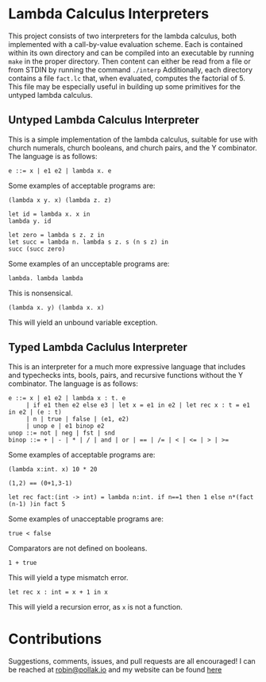 # Lambda Calculus Interpreters
This project consists of two interpreters for the lambda calculus, both implemented with a call-by-value evaluation
scheme. Each is contained within its own directory and can be compiled into an executable by running `make` in the proper
directory. Then content can either be read from a file or from STDIN by running the command `./interp` Additionally, each
directory contains a file `fact.lc` that, when evaluated, computes the factorial of 5. This file may be especially useful
in building up some primitives for the untyped lambda calculus.
## Untyped Lambda Calculus Interpreter
This is a simple implementation of the lambda calculus, suitable for use with church numerals, church booleans, and church pairs, and the Y combinator. The language is as follows:
```
e ::= x | e1 e2 | lambda x. e
```
Some examples of acceptable programs are:
```
(lambda x y. x) (lambda z. z)
```
```
let id = lambda x. x in
lambda y. id
```
```
let zero = lambda s z. z in
let succ = lambda n. lambda s z. s (n s z) in
succ (succ zero)
```
Some examples of an uncceptable programs are:
```
lambda. lambda lambda
```
This is nonsensical.
```
(lambda x. y) (lambda x. x)
```
This will yield an unbound variable exception.
## Typed Lambda Caclulus Interpreter
This is an interpreter for a much more expressive language that includes and typechecks ints, bools, pairs, and recursive
functions without the Y combinator. The language is as follows:
```
e ::= x | e1 e2 | lambda x : t. e
     | if e1 then e2 else e3 | let x = e1 in e2 | let rec x : t = e1 in e2 | (e : t)
     | n | true | false | (e1, e2)
     | unop e | e1 binop e2
unop ::= not | neg | fst | snd
binop ::= + | - | * | / | and | or | == | /= | < | <= | > | >=
```
Some examples of acceptable programs are:
```
(lambda x:int. x) 10 * 20
```
```
(1,2) == (0+1,3-1)
```
```
let rec fact:(int -> int) = lambda n:int. if n==1 then 1 else n*(fact (n-1) )in fact 5
```
Some examples of unacceptable programs are:
```
true < false
```
Comparators are not defined on booleans.
```
1 + true
```
This will yield a type mismatch error.
```
let rec x : int = x + 1 in x
```
This will yield a recursion error, as `x` is not a function.
# Contributions
Suggestions, comments, issues, and pull requests are all encouraged! I can be reached at [robin@pollak.io](mailto:robin@pollak.io) and my website can be found [here](http://robin.pollak.io)
